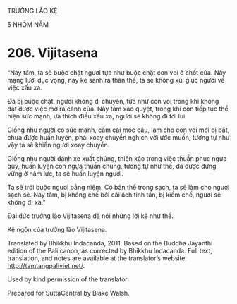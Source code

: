 TRƯỞNG LÃO KỆ

5 NHÓM NĂM

# 206\. Vijitasena

“Này tâm, ta sẽ buộc chặt ngươi tựa như buộc chặt con voi ở chốt cửa. Này mạng lưới dục vọng, này kẻ sanh ra thân thể, ta sẽ không xúi giục ngươi về việc xấu xa.

Đã bị buộc chặt, ngươi không di chuyển, tựa như con voi trong khi không đạt được việc mở ra cánh cửa. Này tâm xảo quyệt, trong khi còn tiếp tục thể hiện sức mạnh, ưa thích điều xấu xa, ngươi sẽ không đi tới lui.

Giống như người có sức mạnh, cầm cái móc câu, làm cho con voi mới bị bắt, chưa được huấn luyện, phải xoay chuyển nghịch với ước muốn, tương tự như vậy ta sẽ khiến ngươi xoay chuyển.

Giống như người đánh xe xuất chúng, thiện xảo trong việc thuần phục ngựa quý, huấn luyện con ngựa thuần chủng, tương tự như thế, đã được đứng vững ở năm lực, ta sẽ huấn luyện ngươi.

Ta sẽ trói buộc ngươi bằng niệm. Có bản thể trong sạch, ta sẽ làm cho ngươi sạch sẽ. Này tâm, bị khống chế bởi cái ách tinh tấn, bị kiềm chế, ngươi sẽ không đi xa.”

Đại đức trưởng lão Vijitasena đã nói những lời kệ như thế.

Kệ ngôn của trưởng lão Vijitasena.

Translated by Bhikkhu Indacanda, 2011. Based on the Buddha Jayanthi edition of the Pali canon, as corrected by Bhikkhu Indacanda. Full text, translation, and notes are available at the translator’s website: http://tamtangpaliviet.net/.

Used by kind permission of the translator.

Prepared for SuttaCentral by Blake Walsh.